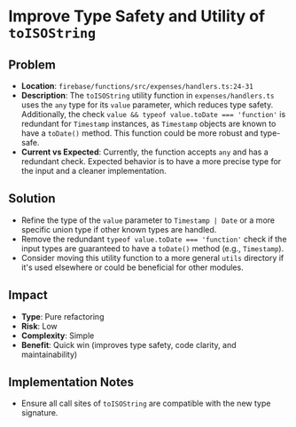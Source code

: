 # Improve Type Safety and Utility of `toISOString`

## Problem
- **Location**: `firebase/functions/src/expenses/handlers.ts:24-31`
- **Description**: The `toISOString` utility function in `expenses/handlers.ts` uses the `any` type for its `value` parameter, which reduces type safety. Additionally, the check `value && typeof value.toDate === 'function'` is redundant for `Timestamp` instances, as `Timestamp` objects are known to have a `toDate()` method. This function could be more robust and type-safe.
- **Current vs Expected**: Currently, the function accepts `any` and has a redundant check. Expected behavior is to have a more precise type for the input and a cleaner implementation.

## Solution
- Refine the type of the `value` parameter to `Timestamp | Date` or a more specific union type if other known types are handled.
- Remove the redundant `typeof value.toDate === 'function'` check if the input types are guaranteed to have a `toDate()` method (e.g., `Timestamp`).
- Consider moving this utility function to a more general `utils` directory if it's used elsewhere or could be beneficial for other modules.

## Impact
- **Type**: Pure refactoring
- **Risk**: Low
- **Complexity**: Simple
- **Benefit**: Quick win (improves type safety, code clarity, and maintainability)

## Implementation Notes
- Ensure all call sites of `toISOString` are compatible with the new type signature.
